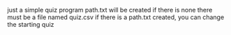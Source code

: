 just a simple quiz program
path.txt will be created if there is none
there must be a file named quiz.csv
if there is a path.txt created, you can change the starting quiz
